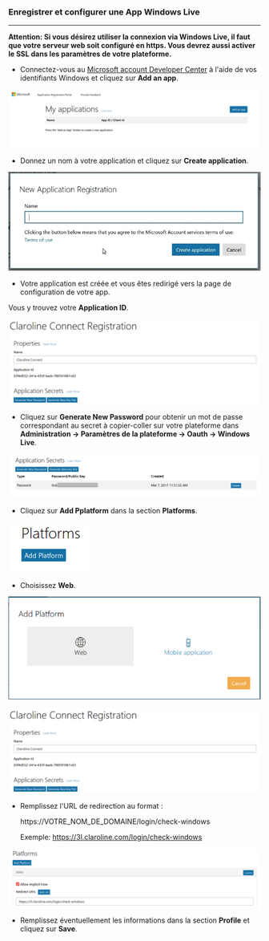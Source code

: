 ### Enregistrer et configurer une App Windows Live
---

**Attention: Si vous désirez utiliser la connexion via Windows Live, il faut que votre serveur web soit configuré en https. Vous devrez aussi activer le SSL dans les paramètres de votre plateforme.**

* Connectez-vous au [Microsoft account Developer Center](https://apps.dev.microsoft.com/#/appList) à l'aide de vos identifiants Windows et cliquez sur **Add an app**.

![](images/windows-add-app.png)

* Donnez un nom à votre application et cliquez sur **Create application**.

![](images/windows_new_app_create.jpg)

* Votre application est créée et vous êtes redirigé vers la page de configuration de votre app.

Vous y trouvez votre **Application ID**.

![](images/windows-your-credentials.png)

* Cliquez sur **Generate New Password** pour obtenir un mot de passe correspondant au secret à copier-coller sur votre plateforme dans **Administration -> Paramètres de la plateforme -> Oauth -> Windows Live**.

![](/fr/admin/oauth/images/windows-app-secret.png)

* Cliquez sur **Add Pplatform** dans la section **Platforms**.

![](images/windows-add-platform.png)

* Choisissez **Web**.

![](images/windows-add-web.png)

![](images/windows-your-credentials.png)

* Remplissez l'URL de redirection au format :
    
    https://VOTRE_NOM_DE_DOMAINE/login/check-windows

    Exemple: https://3l.claroline.com/login/check-windows

![](/fr/admin/oauth/images/windows-https.png)

* Remplissez éventuellement les informations dans la section **Profile** et cliquez sur **Save**.
